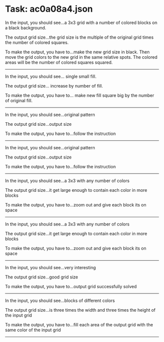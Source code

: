# Task: ac0a08a4.json

In the input, you should see...a 3x3 grid with a number of colored blocks on a black background.

The output grid size...the grid size is the multiple of the original grid times the number of colored squares.

To make the output, you have to...make the new grid size in black. Then move the grid colors to the new grid in the same relative spots. The colored areas will be the number of colored squares squared.

---

In the input, you should see... single small fill.

The output grid size... increase  by number of fill.

To make the output, you have to... make new fill square big by the number of original fill.

---

In the input, you should see...original pattern

The output grid size...output size

To make the output, you have to...follow the instruction

---

In the input, you should see...original pattern

The output grid size...output size

To make the output, you have to...follow the instruction

---

In the input, you should see...a 3x3 with any number of colors

The output grid size...it get large enough to contain each color in more blocks

To make the output, you have to...zoom out and give each block its on space

---

In the input, you should see...a 3x3 with any number of colors

The output grid size...it get large enough to contain each color in more blocks

To make the output, you have to...zoom out and give each block its on space

---

In the input, you should see...very interesting

The output grid size...good grid size

To make the output, you have to...output grid successfully solved

---

In the input, you should see...blocks of different colors

The output grid size...is three times the width and three times the height of the input grid

To make the output, you have to...fill each area of the output grid with the same color of the input grid

---

